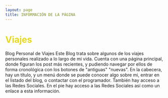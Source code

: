 ```yaml
---
layout: page
title: INFORMACIÓN DE LA PÁGINA
---
```


# <span style="color:#E8D91E">Viajes</span>

Blog Personal de Viajes 
Este Blog trata sobre algunos de los viajes personales realizado a lo largo de mi vida.
Cuenta con una página principal, donde figuran los post más recientes, y pudiendo navegar por ellos de forma cronológica con los botones de "antiguas" "nuevas".
En la cabecera, hay un título, y un menú donde se puede conocer algo sobre mi, entrar en el listado del blog, o contactar con el programador.
También hay acceso a las Redes Sociales.
En el pie hay acceso a las Redes Sociales así como un enlace a esta información.

